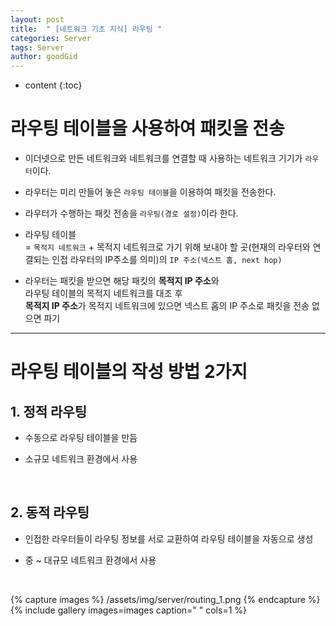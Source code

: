```yaml
---
layout: post
title:  " [네트워크 기초 지식] 라우팅 "
categories: Server
tags: Server
author: goodGid
---
```

* content
{:toc}



# 라우팅 테이블을 사용하여 패킷을 전송

* 이더넷으로 만든 네트워크와 네트워크를 연결할 때 사용하는 네트워크 기기가 `라우터`이다.

* 라우터는 미리 만들어 놓은 `라우팅 테이블`을 이용하여 패킷을 전송한다.

* 라우터가 수행하는 패킷 전송을 `라우팅(경로 설정)`이라 한다.

* 라우팅 테이블 <br> = `목적지 네트워크`  + 목적지 네트워크로 가기 위해 보내야 할 곳(현재의 라우터와 연결되는 인접 라우터의 IP주소를 의미)의 `IP 주소(넥스트 홉, next hop)` 
 
* 라우터는 패킷을 받으면 해당 패킷의 <b>목적지 IP 주소</b>와 <br> 라우팅 테이블의 목적지 네트워크를 대조 후 <br> <b>목적지 IP 주소</b>가 목적지 네트워크에 있으면 넥스트 홉의 IP 주소로 패킷을 전송 없으면 파기

---

# 라우팅 테이블의 작성 방법 2가지

## 1. 정적 라우팅

* 수동으로 라우팅 테이블을 만듬

* 소규모 네트워크 환경에서 사용

<br>

## 2. 동적 라우팅

* 인접한 라우터들이 라우팅 정보를 서로 교환하여 라우팅 테이블을 자동으로 생성

* 중 ~ 대규모 네트워크 환경에서 사용


<br>

{% capture images %}
    /assets/img/server/routing_1.png
{% endcapture %}
{% include gallery images=images caption=" " cols=1 %}

